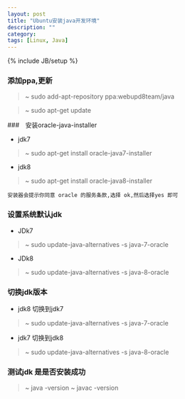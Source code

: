 ```yaml
---
layout: post
title: "Ubuntu安装java开发环境"
description: ""
category: 
tags: [Linux, Java]
---
```

{% include JB/setup %}


### 添加ppa,更新

> ~ sudo add-apt-repository ppa:webupd8team/java

> ~ sudo apt-get update

###　安装oracle-java-installer

- jdk7
> ~ sudo apt-get install oracle-java7-installer
- jdk8
> ~ sudo apt-get install oracle-java8-installer

```
安装器会提示你同意 oracle 的服务条款,选择 ok,然后选择yes 即可
```
### 设置系统默认jdk
- JDk7
> ~ sudo update-java-alternatives -s java-7-oracle
- JDk8
> ~ sudo update-java-alternatives -s java-8-oracle

### 切换jdk版本
- jdk8 切换到jdk7
> ~ sudo update-java-alternatives -s java-7-oracle
- jdk7 切换到jdk8
> ~ sudo update-java-alternatives -s java-8-oracle

### 测试jdk 是是否安装成功
> ~ java -version
> ~ javac -version


